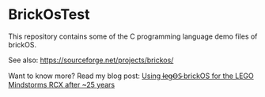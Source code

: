 # BrickOsTest

This repository contains some of the C programming language demo files of brickOS.

See also: https://sourceforge.net/projects/brickos/

Want to know more? Read my blog post: [Using l̵e̵g̵O̵S̵ brickOS for the LEGO Mindstorms RCX after ~25 years](https://maehw.wordpress.com/2024/06/23/using-l%cc%b5e%cc%b5g%cc%b5o%cc%b5s%cc%b5-brickos-for-the-lego-mindstorms-rcx-after-25-years/)
